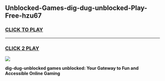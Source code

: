 
## Unblocked-Games-dig-dug-unblocked-Play-Free-hzu67
<h3>
<a href="https://premium76.site?title=dig-dug-unblocked&ref=23A">CLICK TO PLAY</a></h3>
<hr>

<h3>
<a href="https://premium76.site?title=dig-dug-unblocked&ref=23A">CLICK 2 PLAY</a>
  
</h3>

<a href="https://premium76.site?title=dig-dug-unblocked&ref=23A"><img src="https://clearcache.store/games.png"></a>


**dig-dug-unblocked games unblocked: Your Gateway to Fun and Accessible Online Gaming**
